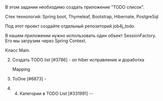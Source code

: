 В этом задании  необходимо создать приложение "TODO список".

Стек технологий: Spring boot, Thymeleaf, Bootstrap, Hibernate, PostgreSql

Под этот проект создайте отдельный репозиторий job4j_todo.

В нашем приложении нужно использовать один объект SessionFactory. Его мы загрузим через Spring Context.

Класс Main.

2. Создать TODO list [#3786] - on hiber исправление и доработка
    
    Mapping
3. ToOne [#6873] - 
4. 4. Категории в TODO List [#331991] --